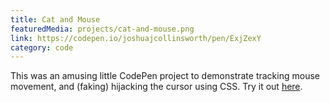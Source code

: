 ```yaml
---
title: Cat and Mouse
featuredMedia: projects/cat-and-mouse.png
link: https://codepen.io/joshuajcollinsworth/pen/ExjZexY
category: code
---
```


This was an amusing little CodePen project to demonstrate tracking mouse movement, and (faking) hijacking the cursor using CSS. Try it out [here](https://codepen.io/joshuajcollinsworth/pen/ExjZexY/).
